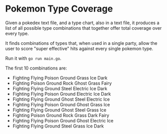 # Pokemon Type Coverage

Given a pokedex text file, and a type chart, also in a text file, it produces a list of all possible type combinations that together offer total coverage over every type.

It finds combinations of types that, when used in a single party, allow the user to score "super effective" hits against every single pokemon type.

Run it with `go run main.go`.

The first 10 combinations are:

 - Fighting Flying Poison Ground Grass Ice Dark
 - Fighting Poison Ground Rock Ghost Grass Fairy
 - Fighting Flying Ground Steel Electric Ice Dark
 - Fighting Flying Poison Ground Electric Ice Dark
 - Fighting Flying Ground Ghost Steel Electric Ice
 - Fighting Flying Poison Ground Ghost Grass Ice
 - Fighting Flying Ground Ghost Steel Grass Ice
 - Fighting Poison Ground Rock Grass Dark Fairy
 - Fighting Flying Poison Ground Ghost Electric Ice
 - Fighting Flying Ground Steel Grass Ice Dark
